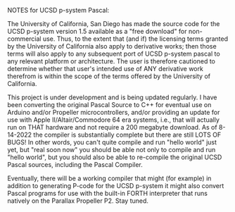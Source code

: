 NOTES for UCSD p-system Pascal:

The University of California, San Diego has made the source code for the UCSD p-system version 1.5 available as a "free download" for non-commercial use.  Thus, to the extent that (and if) the licensing terms granted by the University of California also apply to derivative works; then those terms will also apply to any subsequent port of UCSD p-system pascal to any relevant platform or architecture.  The user is therefore cautioned to determine whether that user's intended use of ANY derivative work therefrom is within the scope of the terms offered by the University of California.

This project is under development and is being updated regularly. I have been converting the original Pascal Source to C++ for eventual use on Arduino and/or Propeller microcontrollers, and/or providing an update for use with Apple II/Altair/Commodore 64 era systems, i.e., that will actually run on THAT hardware and not require a 200 megabyte download.  As of 8-14-2022 the compiler is substantially complete but there are still LOTS OF BUGS! In other words, you can't quite compile and run "hello world" just yet, but "real soon now" you should be able not only to compile and run "hello world", but you should also be able to re-compile the original UCSD Pascal sources, including the Pascal Compiler.

Eventually, there will be a working compiler that might (for example) in addition to generating P-code for the UCSD p-system it might also convert Pascal programs for use with the built-in FORTH interpreter that runs natively on the Parallax Propeller P2. Stay tuned.  
